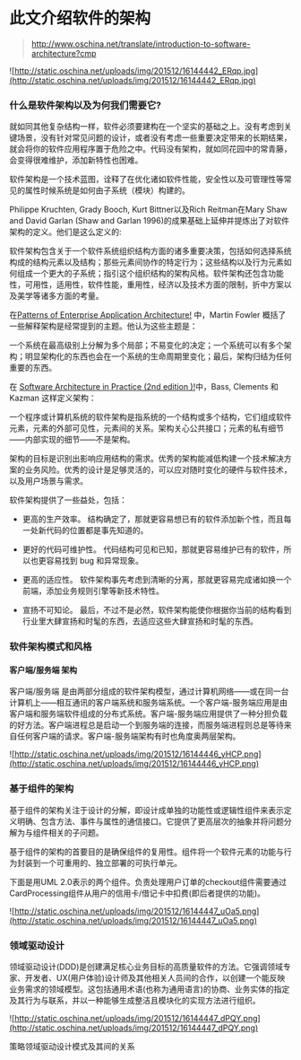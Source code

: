 此文介绍软件的架构    
==================
> http://www.oschina.net/translate/introduction-to-software-architecture?cmp


![http://static.oschina.net/uploads/img/201512/16144442_ERqp.jpg](http://static.oschina.net/uploads/img/201512/16144442_ERqp.jpg)

### 什么是软件架构以及为何我们需要它?

就如同其他复杂结构一样，软件必须要建构在一个坚实的基础之上。没有考虑到关键场景，没有针对常见问题的设计，或者没有考虑一些重要决定带来的长期结果，就会将你的软件应用程序置于危险之中。代码没有架构，就如同花园中的常青藤，会变得很难维护，添加新特性也困难。

软件架构是一个技术蓝图，诠释了在优化诸如软件性能，安全性以及可管理性等常见的属性时候系统是如何由子系统（模块）构建的。

Philippe Kruchten, Grady Booch, Kurt Bittner以及Rich Reitman在Mary Shaw and David Garlan (Shaw and Garlan 1996)的成果基础上延伸并提炼出了对软件架构的定义。他们是这么定义的:

软件架构包含关于一个软件系统组织结构方面的诸多重要决策，包括如何选择系统构成的结构元素以及结构；那些元素间协作的特定行为；这些结构以及行为元素如何组成一个更大的子系统；指引这个组织结构的架构风格。软件架构还包含功能性，可用性，适用性，软件性能，重用性，经济以及技术方面的限制，折中方案以及美学等诸多方面的考量。


在[Patterns of Enterprise Application Architecture!](http://www.pearsonhighered.com/educator/academic/product/0,3110,0321127420,00.html) 中，Martin Fowler 概括了一些解释架构是经常提到的主题。他认为这些主题是：

一个系统在最高级别上分解为多个局部；不易变化的决定；一个系统可以有多个架构；明显架构化的东西也会在一个系统的生命周期里变化；最后，架构归结为任何重要的东西。

在 [Software Architecture in Practice (2nd edition )!](http://www.pearsonhighered.com/educator/academic/product/0,4096,0321154959,00.html)中，Bass, Clements 和 Kazman 这样定义架构：

一个程序或计算机系统的软件架构是指系统的一个结构或多个结构，它们组成软件元素，元素的外部可见性，元素间的关系。架构关心公共接口；元素的私有细节——内部实现的细节——不是架构。

架构的目标是识别出影响应用结构的需求。优秀的架构能减低构建一个技术解决方案的业务风险。优秀的设计是足够灵活的，可以应对随时变化的硬件与软件技术，以及用户场景与需求。

软件架构提供了一些益处，包括：

* 更高的生产效率。 结构确定了，那就更容易想已有的软件添加新个性，而且每一处新代码的位置都是事先知道的。

* 更好的代码可维护性。 代码结构可见和已知，那就更容易维护已有的软件，所以也更容易找到 bug 和异常现象。

* 更高的适应性。 软件架构事先考虑到清晰的分离，那就更容易完成诸如换一个前端，添加业务规则引擎等新技术特性。

* 宣扬不可知论。 最后，不过不是必然，软件架构能使你根据你当前的结构看到行业里大肆宣扬和时髦的东西，去适应这些大肆宣扬和时髦的东西。

### 软件架构模式和风格

#### 客户端/服务端 架构

客户端/服务端 是由两部分组成的软件架构模型，通过计算机网络——或在同一台计算机上——相互通讯的客户端系统和服务端系统。一个客户端-服务端应用是由客户端和服务端软件组成的分布式系统。客户端-服务端应用提供了一种分担负载的好方法。客户端进程总是启动一个到服务端的连接，而服务端进程则总是等待来自任何客户端的请求。客户端-服务端架构有时也角度奥两层架构。

![http://static.oschina.net/uploads/img/201512/16144446_yHCP.png](http://static.oschina.net/uploads/img/201512/16144446_yHCP.png)

### 基于组件的架构

基于组件的架构关注于设计的分解，即设计成单独的功能性或逻辑性组件来表示定义明确、包含方法、事件与属性的通信接口。它提供了更高层次的抽象并将问题分解为与组件相关的子问题。

基于组件的架构的首要目的是确保组件的复用性。组件将一个软件元素的功能与行为封装到一个可重用的、独立部署的可执行单元。

下面是用UML 2.0表示的两个组件。负责处理用户订单的checkout组件需要通过CardProcessing组件从用户的信用卡/借记卡中扣费(即后者提供的功能)。

![http://static.oschina.net/uploads/img/201512/16144447_uOa5.png](http://static.oschina.net/uploads/img/201512/16144447_uOa5.png)


### 领域驱动设计

领域驱动设计(DDD)是创建满足核心业务目标的高质量软件的方法。它强调领域专家、开发者、UX(用户体验)设计师及其他相关人员间的合作，以创建一个能反映业务需求的领域模型。这包括通用术语(也称为通用语言)的协商、业务实体的指定及其行为与联系，并以一种能够生成整洁且模块化的实现方法进行组织。

![http://static.oschina.net/uploads/img/201512/16144447_dPQY.png](http://static.oschina.net/uploads/img/201512/16144447_dPQY.png)

策略领域驱动设计模式及其间的关系



